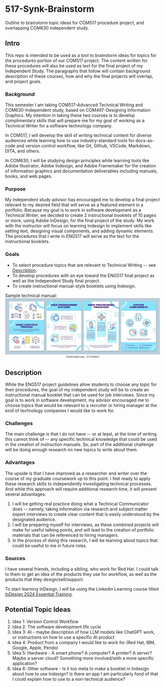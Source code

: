 # 517-Synk-Brainstorm
Outline to brainstorm topic ideas for COM517 procedure project, and overlapping COM630 independent study.

## Intro

This repo is intended to be used as a tool to brainstorm ideas for topics for the procedures portion of our COM517 project. The content written for these procedures will also be used as text for the final project of my Independent Study. The paragraphs that follow will contain background description of these courses, how and why the final projects will overlap, and project goals.

### Background

This semester I am taking COM517-Advanced Technical Writing and COM630-Independent study, based on COM497-Designing Information Graphics. My intention in taking these two courses is to develop complimentary skills that will prepare me for my goal of working as a Technical Writer for a software technology company.

In COM517, I will develop the skill of writing technical content for diverse audiences while learning how to use industry-standard tools for docs-as-code and version control workflow, like Git, Github, VSCode, Markdown, DITA, and others.

In COM630, I will be studying design principles while learning tools like Adobe Illustrator, Adobe Indesign, and Adobe Framemaker for the creation of information graphics and documentation deliverables including manuals, books, and web pages.

### Purpose

My independent study advisor has encouraged me to develop a final project relevant to my desired field that will serve as a featured element in a portfolio. Because my goal is to work in software development as a Technical Writer, we decided to create 2 instructional booklets of 10 pages or more, using Adobe InDesign, for the final project of the study. My work with the instructor will focus on learning Indesign to implement skills like setting text, designing visual components, and adding dynamic elements. The procedures that I write in ENG517 will serve as the text for the instructional booklets.

### Goals
- To select procedure topics that are relevant to Technical Writing -- see [Description](#description).
- To develop procedures with an eye toward the ENG517 final project as well as the Independent Study final project.
- To create instructional manual-style booklets using Indesign.

Sample technical manual: ![sample manual](images/software-manual-template.webp)

## Description

While the ENG517 project guidelines allow students to choose any topic for their procedures, the goal of my independent study will be to create an instructional manual booklet that can be used for job interviews. Since my goal is to work in software development, my advisor encouraged me to choose topics that would be relevant to a recruiter or hiring manager at the kind of technology companies I would like to work for.

### Challenges
The main challenge is that I do not have -- or at least, at the time of writing this cannot think of -- any specific technical knowledge that could be used in the creation of instruction manuals. So, part of the additional challenge will be doing enough research on new topics to write about them.

### Advantages
The upside is that I have improved as a researcher and writer over the course of my graduate coursework up to this point. I feel ready to apply these research skills to independently investigating technical processes. And while this approach will require additional research time, it will present several advantages:

1. I will be getting real practice doing what a Technical Communicator does -- namely, taking information via research and subject matter expert interviews to create clear content that is easily understood by the designated audience.
2. I will be preparing myself for interviews, as these combined projects will make for useful talking points, and will lead to the creation of portfolio materials that can be referenced to hiring managers.
3. In the process of doing this research, I will be learning about topics that could be useful to me in future roles.

### Sources
I have several friends, including a sibling, who work for Red Hat. I could talk to them to get an idea of the products they use for workflow, as well as the products that they design/sell/support.

To start learning InDesign, I will be using the Linkedin Learning course titled [InDesign 2024 Essential Training](https://www.linkedin.com/learning/indesign-2024-essential-training/indesign-learn-the-fundamentals-19871440?u=53565897).

## Potential Topic Ideas

1. Idea 1: Version Control Workflow 
2. Idea 2: The software development life cycle
3. Idea 3: AI - maybe description of how LLM models like ChatGPT work, or instructions on how to use a specific AI product
4. Idea 4: Product from a company I would like to work for (Red Hat, IBM, Google, Apple, Pendo)
5. Idea 5: Hardware - A smart phone? A computer? A printer? A server? Maybe a server cloud? Something more involved/with a more specific application?
6. Idea 6: Other software - Is it too meta to make a booklet in Indesign about how to use Indesign? Is there an app I am particularly fond of that I could explain how to use to a non-technical audience?

